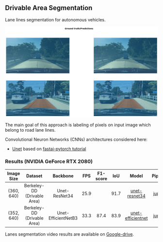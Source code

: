 ## Drivable Area Segmentation
Lane lines segmentation for autonomous vehicles.

<img src="https://github.com/RuslanAgishev/robot_scene_understanding/blob/master/figures/drivable_area.png"/>

The main goal of this approach is labeling of pixels on input image which belong to road lane lines.

Convolutional Neuron Networks (CNNs) architectures considered here:
- [Unet](https://arxiv.org/abs/1505.04597) based on [fastai-pytorch tutorial](https://course.fast.ai/videos/?lesson=3)

### Results (NVIDIA GeForce RTX 2080)
| Image Size | Dataset                     | Backbone             | FPS  | F1-score |IoU   | Model    |Pipeline |
|:----------:|:---------------------------:|:--------------------:|:----:|:--------:|:----:|:--------:|:-------:|
| (360, 640) | Berkeley-DD (Drivable Area) | Unet-ResNet34        | 25.9 |          | 91.7 |[unet-resnet34](https://drive.google.com/open?id=1fCEsEvzFMLxTxtw4EIdiQWonyXW8bOlf) |[jupyter](https://github.com/RuslanAgishev/robot_scene_understanding/blob/master/Drivable_Area/fastai_berkeley.ipynb)
| (352, 640) | Berkeley-DD (Drivable Area) | Unet-EfficientNetB3  | 33.3 | 87.4     | 83.9 |[unet-efficientnet](https://github.com/RuslanAgishev/robot_scene_understanding/blob/master/Drivable_Area/trained_models/keras/unet-efficientnet-drivable-berkeley.h5) |[jupyter](https://github.com/RuslanAgishev/robot_scene_understanding/blob/master/Drivable_Area/keras_berkeley_drivable_area.ipynb)

Lanes segmentation video results are available on [Google-drive](https://drive.google.com/open?id=14a9jv1WcuCwi-7PoQotbsT6It7OyK-P9).
